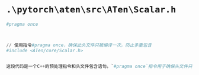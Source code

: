 # `.\pytorch\aten\src\ATen\Scalar.h`

```py
#pragma once



// 使用指令#pragma once，确保此头文件只被编译一次，防止多重包含
#include <ATen/core/Scalar.h>


这段代码是一个C++的预处理指令和头文件包含语句。`#pragma once`指令用于确保头文件只被编译一次，避免多重包含问题。`#include <ATen/core/Scalar.h>`语句则将名为`Scalar.h`的头文件包含到当前文件中，使得其中定义的内容可以在本文件中使用。
```